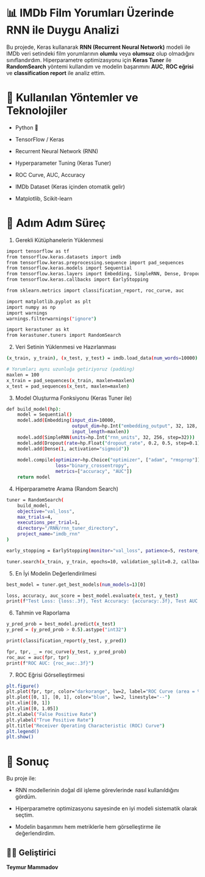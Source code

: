 # 📊 IMDb Film Yorumları Üzerinde RNN ile Duygu Analizi

Bu projede, Keras kullanarak **RNN (Recurrent Neural Network)** modeli ile IMDb veri setindeki film yorumlarının **olumlu** veya **olumsuz** olup olmadığını sınıflandırdım. 
Hiperparametre optimizasyonu için **Keras Tuner** ile **RandomSearch** yöntemi kullandım ve modelin başarımını **AUC**, **ROC eğrisi** ve **classification report** ile analiz ettim.


# 🧠 Kullanılan Yöntemler ve Teknolojiler
- Python 🐍

- TensorFlow / Keras

- Recurrent Neural Network (RNN)

- Hyperparameter Tuning (Keras Tuner)

- ROC Curve, AUC, Accuracy

- IMDb Dataset (Keras içinden otomatik gelir)

- Matplotlib, Scikit-learn

# 🔧 Adım Adım Süreç
1. Gerekli Kütüphanelerin Yüklenmesi
```bash
import tensorflow as tf
from tensorflow.keras.datasets import imdb
from tensorflow.keras.preprocessing.sequence import pad_sequences
from tensorflow.keras.models import Sequential
from tensorflow.keras.layers import Embedding, SimpleRNN, Dense, Dropout
from tensorflow.keras.callbacks import EarlyStopping

from sklearn.metrics import classification_report, roc_curve, auc

import matplotlib.pyplot as plt
import numpy as np
import warnings
warnings.filterwarnings("ignore")

import kerastuner as kt
from kerastuner.tuners import RandomSearch
```

2. Veri Setinin Yüklenmesi ve Hazırlanması
```bash
(x_train, y_train), (x_test, y_test) = imdb.load_data(num_words=10000)

# Yorumları aynı uzunluğa getiriyoruz (padding)
maxlen = 100
x_train = pad_sequences(x_train, maxlen=maxlen)
x_test = pad_sequences(x_test, maxlen=maxlen)
```
3. Model Oluşturma Fonksiyonu (Keras Tuner ile)
```bash
def build_model(hp):
    model = Sequential()
    model.add(Embedding(input_dim=10000,
                        output_dim=hp.Int("embedding_output", 32, 128, step=32),
                        input_length=maxlen))
    model.add(SimpleRNN(units=hp.Int("rnn_units", 32, 256, step=32)))
    model.add(Dropout(rate=hp.Float("dropout_rate", 0.2, 0.5, step=0.1)))
    model.add(Dense(1, activation="sigmoid"))
    
    model.compile(optimizer=hp.Choice("optimizer", ["adam", "rmsprop"]),
                  loss="binary_crossentropy",
                  metrics=["accuracy", "AUC"])
    return model
```

4. Hiperparametre Arama (Random Search)
```bash
tuner = RandomSearch(
    build_model,
    objective="val_loss",
    max_trials=4,
    executions_per_trial=1,
    directory="/RNN/rnn_tuner_directory",
    project_name="imdb_rnn"
)

early_stopping = EarlyStopping(monitor="val_loss", patience=5, restore_best_weights=True)

tuner.search(x_train, y_train, epochs=10, validation_split=0.2, callbacks=[early_stopping])
```
5. En İyi Modelin Değerlendirilmesi

```bash
best_model = tuner.get_best_models(num_models=1)[0]

loss, accuracy, auc_score = best_model.evaluate(x_test, y_test)
print(f"Test Loss: {loss:.3f}, Test Accuracy: {accuracy:.3f}, Test AUC: {auc_score:.3f}")
```
6. Tahmin ve Raporlama
```bash
y_pred_prob = best_model.predict(x_test)
y_pred = (y_pred_prob > 0.5).astype("int32")

print(classification_report(y_test, y_pred))

fpr, tpr, _ = roc_curve(y_test, y_pred_prob)
roc_auc = auc(fpr, tpr)
print(f"ROC AUC: {roc_auc:.3f}")
```
7. ROC Eğrisi Görselleştirmesi
```bash
plt.figure()
plt.plot(fpr, tpr, color="darkorange", lw=2, label="ROC Curve (area = %0.2f)" % roc_auc)
plt.plot([0, 1], [0, 1], color="blue", lw=2, linestyle="--")
plt.xlim([0, 1])
plt.ylim([0, 1.05])
plt.xlabel("False Positive Rate")
plt.ylabel("True Positive Rate")
plt.title("Receiver Operating Characteristic (ROC) Curve")
plt.legend()
plt.show()
```
# 📌 Sonuç
Bu proje ile:

- RNN modellerinin doğal dil işleme görevlerinde nasıl kullanıldığını gördüm.

- Hiperparametre optimizasyonu sayesinde en iyi modeli sistematik olarak seçtim.

- Modelin başarımını hem metriklerle hem görselleştirme ile değerlendirdim.





## 👨‍💻 Geliştirici

**Teymur Mammadov** 
